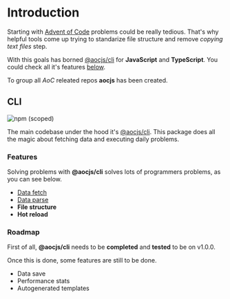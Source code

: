 # Introduction

Starting with [Advent of Code](https://adventofcode.com) problems could be really tedious. That's why helpful tools come up trying to standarize file structure and remove _copying text files_ step.

With this goals has borned [@aocjs/cli](https://github.com/aocjs/cli) for **JavaScript** and **TypeScript**. You could check all it's features [below](#features).

To group all _AoC_ releated repos **aocjs** has been created.


## CLI 
![npm (scoped)](https://img.shields.io/npm/v/@aocjs/cli)

The main codebase under the hood it's [@aocjs/cli](https://github.com/aocjs/cli). This package does all the magic about fetching data and executing daily problems.


### Features

Solving problems with **@aocjs/cli** solves lots of programmers problems, as you can see below.

* [Data fetch](/guide/data/#fetch-data)
* [Data parse](/guide/data/#parse-data)
* **File structure**
* **Hot reload**
<!-- * [File structure]() -->
<!-- * [Hot reload]() -->


### Roadmap

First of all, **@aocjs/cli** needs to be **completed** and **tested** to be on v1.0.0.

Once this is done, some features are still to be done.
* Data save
* Performance stats
* Autogenerated templates
